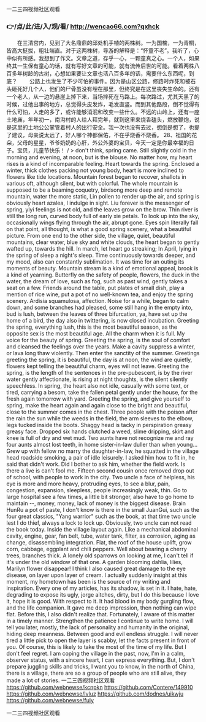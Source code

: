 
一二三四视频社区观看




### 👉/点/此/进/入/观/看/ http://wencao66.com?qxhck




　　在三清宫内，见到了大名鼎鼎的邱处机手植的两株树。一为国槐，一为青桐，皆高大挺拔，粗壮端直。对于这两株树，导游的解释是：“怀童不老”。我听了，心中似有所感。我想到了作文。文章之道，存乎一心，一颗童真之心。一个人，如果终其一生保有童心的话，就有写好文章的可能，就有流传后世的可能。看着两株八百多年树龄的古树，心想如果要让文章也活八百多年的话，需要什么东西呢，到底？
　　公路上也发生了不少可怕的事件。因为是山区公路，修路时炸死和被石头砸死好几个人，他们的尸骨虽没有埋在那里，但终究是在这里丧失生命的。还有一个老人，从一边的悬崖上掉下来，当场摔死在马路上。每次路过，尤其天黑了的时候，过他出事的地方，总觉得头皮发炸，毛发直竖。而到其他路段，倒不觉得有什么可怕，人走的多了，或许能够消泯和改变一些什么。不远的山岭上，还有一座土地庙，年年初一，南沟村的人给人拜完年，就到这里来烧香磕头，燃放鞭炮，说是这里的土地公公掌管着村人的出行安全。我一次也没有去过，想倒是想了，也提了建议，母亲说太远了，好人哪个神都保佑，不在乎烧香不烧香。
		28、祖国的花朵，父母的星星，爷爷奶奶的心肝，外公外婆的宝贝，今天一定是你最幸福的日子。宝贝，儿童节快乐！
/ > don't think, spring came.
Still slightly cold in the morning and evening, at noon, but is the blouse.
No matter how, my heart rises is a kind of incomparable feeling.
Heart towards the spring.
Enclosed a winter, thick clothes packing not young body, heart is more inclined to flowers like tide locations.
Mountain forest began to recover, shallots in various oft, although silent, but with colorful.
The whole mountain is supposed to be a beaming coquetry, birdsong more deep and remote mountain, water the more static, Lin pollen to render up the air, and spring is obviously heart azalea, I indulge in sight.
Liu forever is the messenger of spring, yiyi feelings is not old, and the leaves grow on the brow.
Thin river is still the long run, curved body full of early xie petals.
To look up into the sky, occasionally wings flying through the air, abrupt gone.
Eyes spin literally fall on that point, all thought, is what a good spring scenery, what a beautiful picture.
From one end to the other side, the village, quiet, beautiful mountains, clear water, blue sky and white clouds, the heart began to gently wafted up, towards the hill.
In march, let heart go streaking;
In April, lying in the spring of sleep a night's sleep.
Time continuously towards deeper, and my mood, also can constantly sublimation.
It was time for an outing its moments of beauty.
Mountain stream is a kind of emotional appeal, brook is a kind of yearning.
Butterfly on the safety of people, flowers, the duck in the water, the dream of love, such as fog, such as past wind, gently takes a seat on a few.
Friends around the table, put plates of small dish, play a mention of rice wine, put a pot of no well-known tea, and enjoy the spring scenery.
Ardisia squamulosa, affection.
Noise for a while, began to calm down, and some branches had pleased, some still hang in the empty into, bud is lush, between the leaves of three bifurcation, ya, have set up the home of a bird, the day also in twittering, is now closed incubation.
Greeting the spring, everything lush, this is the most beautiful season, as the opposite sex is the most beautiful age.
All the charm when it is full.
My voice for the beauty of spring.
Greeting the spring, is the soul of comfort and cleansed the feelings over the years.
Make a cavity suppress a winter, or lava long thaw violently.
Then enter the sanctity of the summer.
Greetings greeting the spring, it is beautiful, the day is at noon, the wind are quietly, flowers kept telling the beautiful charm, eyes will not leave.
Greeting the spring, is the length of the sentences in the pre-pubescent, is by the river water gently affectionate, is rising at night thoughts, is the silent silently speechless.
In spring, the heart also not idle, casually with some text, or tired, carrying a besom, take the fallen petal gently under the house, for the fresh again tomorrow with yard.
Greeting the spring, and give yourself to spring, make the heart again and again close to the bright and beautiful, close to the summer comes in the chest.
Three people with the poison after the rain the sun while the weeds in the field, the arm sleeves to the elbow, legs tucked inside the boots.
Shaggy head is tacky in perspiration greasy greasy face.
Dropped six hands clutched a weed, slime dripping, skirt and knee is full of dry and wet mud.
Two aunts have not recognize me and ray four aunts almost lost teeth, in home sister-in-law duller than when young...
Grew up with fellow no marry the daughter-in-law, he squatted in the village head roadside smoking, a pair of idle leisurely.
I asked him how to fit in, he said that didn't work.
Did I bother to ask him, whether the field work.
Is there a live is can't fool me.
Fifteen second cousin once removed drop out of school, with people to work in the city.
Two uncle a face of helpless, his eye is more and more heavy, protruding eyes, to see a blur, pain, congestion, expansion, sleepless, people increasingly weak, thin.
Go to large hospital see a few times, a little bit stronger, also have to go home to maintain --, money, money, lack of money is the biggest disease.
Brain HunRu a pot of paste, I don't know is there in the small JuanGui, such as the four great classics, "Yang warrior" such as the book, at that time two uncle lest I do thief, always a lock to lock up.
Obviously, two uncle can not read the book today.
Inside the village layout again.
Like a mechanical abdominal cavity, engine, gear, fan belt, tube, water tank, filter, as corrosion, aging as change, disassembling integration.
Flat, the roof of the house uplift, grow corn, cabbage, eggplant and chili peppers.
Well about bearing a cherry trees, branches thick.
A lonely old sparrows on looking at me, I can't tell if it's under the old window of that one.
A garden blooming dahlia, lilies, Marilyn flower disappear!
I think I also caused great damage to the eye disease, on layer upon layer of cream.
I actually suddenly insight at this moment, my hometown has been is the source of my writing and inspiration.
Every one of my articles, has its shadow, is set in it.
I hate, hate, degrading to expose its ugly, jorge aitches, dirty, but I do this because I love it, hope it is good.
With respect to it.
It had blood in my body gurgling flow, and the life companion.
It gave me deep impression, then nothing can wipe flat.
Before this, I also didn't realize that.
Fortunately, I aware of this matter in a timely manner.
Strengthen the patience I continue to write home.
I will tell you later, mostly, the lack of personality and humanity in the original, hiding deep meanness.
Between good and evil endless struggle.
I will never tired a little pick to open the layer is scabby, let the facts present in front of you.
Of course, this is likely to take the most of the time of my life.
But I don't feel regret.
I am coping the village in the past, now, I'm in a calm, observer status, with a sincere heart, I can express everything.
But, I don't prepare juggling skills and tricks, I want you to know, in the north of China, there is a village, there are so a group of people who are still alive, they made a lot of stories.
一二三四视频社区观看 https://github.com/webnewse/kcnpkn
https://github.com/Contere/149910
https://github.com/webnewse/lvluz
https://github.com/dodnes/uikwju
https://github.com/webnewse/fuly





一二三四视频社区观看
